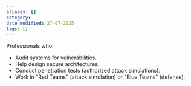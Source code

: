 ```yaml
---
aliases: []
category:
date modified: 27-07-2025
tags: []
---
```

Professionals who:
  - Audit systems for vulnerabilities.
  - Help design secure architectures.
  - Conduct penetration tests (authorized attack simulations).
  - Work in "Red Teams" (attack simulation) or "Blue Teams" (defense).